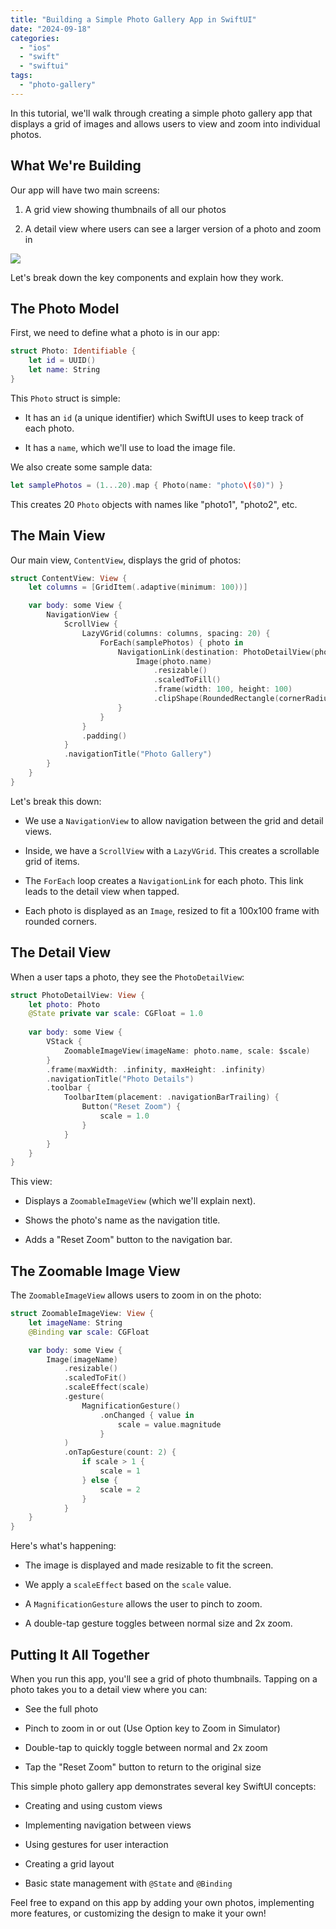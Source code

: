 ```yaml
---
title: "Building a Simple Photo Gallery App in SwiftUI"
date: "2024-09-18"
categories: 
  - "ios"
  - "swift"
  - "swiftui"
tags: 
  - "photo-gallery"
---
```


In this tutorial, we'll walk through creating a simple photo gallery app that displays a grid of images and allows users to view and zoom into individual photos.

## What We're Building

Our app will have two main screens:

1. A grid view showing thumbnails of all our photos

3. A detail view where users can see a larger version of a photo and zoom in

![](/assets/images/Simulator-Screenshot-iPhone-15-2024-09-18-at-11.30.52-472x1024.jpg)

Let's break down the key components and explain how they work.

## The Photo Model

First, we need to define what a photo is in our app:

```swift
struct Photo: Identifiable {
    let id = UUID()
    let name: String
}
```

This `Photo` struct is simple:

- It has an `id` (a unique identifier) which SwiftUI uses to keep track of each photo.

- It has a `name`, which we'll use to load the image file.

We also create some sample data:

```swift
let samplePhotos = (1...20).map { Photo(name: "photo\($0)") }
```

This creates 20 `Photo` objects with names like "photo1", "photo2", etc.

## The Main View

Our main view, `ContentView`, displays the grid of photos:

```swift
struct ContentView: View {
    let columns = [GridItem(.adaptive(minimum: 100))]

    var body: some View {
        NavigationView {
            ScrollView {
                LazyVGrid(columns: columns, spacing: 20) {
                    ForEach(samplePhotos) { photo in
                        NavigationLink(destination: PhotoDetailView(photo: photo)) {
                            Image(photo.name)
                                .resizable()
                                .scaledToFill()
                                .frame(width: 100, height: 100)
                                .clipShape(RoundedRectangle(cornerRadius: 10))
                        }
                    }
                }
                .padding()
            }
            .navigationTitle("Photo Gallery")
        }
    }
}
```

Let's break this down:

- We use a `NavigationView` to allow navigation between the grid and detail views.

- Inside, we have a `ScrollView` with a `LazyVGrid`. This creates a scrollable grid of items.

- The `ForEach` loop creates a `NavigationLink` for each photo. This link leads to the detail view when tapped.

- Each photo is displayed as an `Image`, resized to fit a 100x100 frame with rounded corners.

## The Detail View

When a user taps a photo, they see the `PhotoDetailView`:

```swift
struct PhotoDetailView: View {
    let photo: Photo
    @State private var scale: CGFloat = 1.0
    
    var body: some View {
        VStack {
            ZoomableImageView(imageName: photo.name, scale: $scale)
        }
        .frame(maxWidth: .infinity, maxHeight: .infinity)
        .navigationTitle("Photo Details")
        .toolbar {
            ToolbarItem(placement: .navigationBarTrailing) {
                Button("Reset Zoom") {
                    scale = 1.0
                }
            }
        }
    }
}
```

This view:

- Displays a `ZoomableImageView` (which we'll explain next).

- Shows the photo's name as the navigation title.

- Adds a "Reset Zoom" button to the navigation bar.

## The Zoomable Image View

The `ZoomableImageView` allows users to zoom in on the photo:

```swift
struct ZoomableImageView: View {
    let imageName: String
    @Binding var scale: CGFloat

    var body: some View {
        Image(imageName)
            .resizable()
            .scaledToFit()
            .scaleEffect(scale)
            .gesture(
                MagnificationGesture()
                    .onChanged { value in
                        scale = value.magnitude
                    }
            )
            .onTapGesture(count: 2) {
                if scale > 1 {
                    scale = 1
                } else {
                    scale = 2
                }
            }
    }
}
```

Here's what's happening:

- The image is displayed and made resizable to fit the screen.

- We apply a `scaleEffect` based on the `scale` value.

- A `MagnificationGesture` allows the user to pinch to zoom.

- A double-tap gesture toggles between normal size and 2x zoom.

## Putting It All Together

When you run this app, you'll see a grid of photo thumbnails. Tapping on a photo takes you to a detail view where you can:

- See the full photo

- Pinch to zoom in or out (Use Option key to Zoom in Simulator)

- Double-tap to quickly toggle between normal and 2x zoom

- Tap the "Reset Zoom" button to return to the original size

This simple photo gallery app demonstrates several key SwiftUI concepts:

- Creating and using custom views

- Implementing navigation between views

- Using gestures for user interaction

- Creating a grid layout

- Basic state management with `@State` and `@Binding`

Feel free to expand on this app by adding your own photos, implementing more features, or customizing the design to make it your own!
